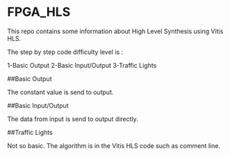 # FPGA_HLS

This repo contains some information about High Level Synthesis using Vitis HLS.

The step by step code difficulty level is : 

1-Basic Output
2-Basic Input/Output
3-Traffic Lights

##Basic Output 

The constant value is send to output.

##Basic Input/Output

The data from input is send to output directly.

##Traffic Lights 

Not so basic. The algorithm is in the Vitis HLS code such as comment line.